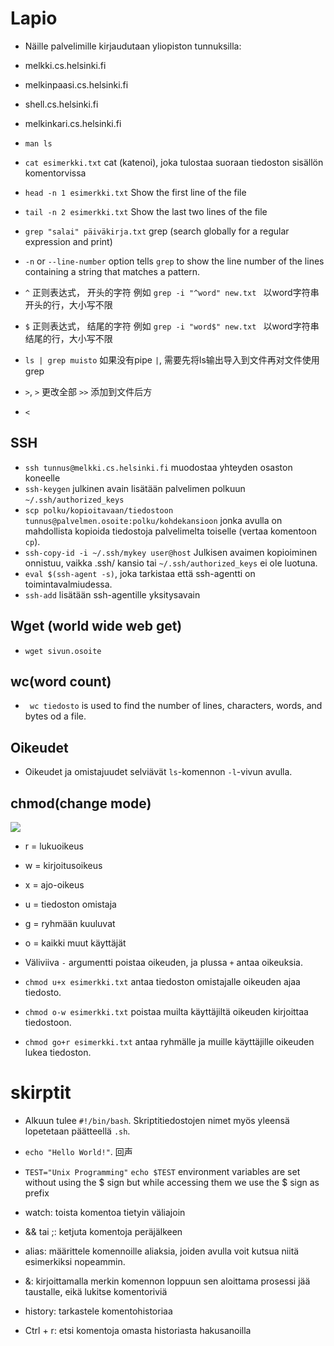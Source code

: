 # Lapio
* Näille palvelimille kirjaudutaan yliopiston tunnuksilla:

* melkki.cs.helsinki.fi
* melkinpaasi.cs.helsinki.fi
* shell.cs.helsinki.fi
* melkinkari.cs.helsinki.fi

* ``` man ls ```  
* ``` cat esimerkki.txt ``` cat (katenoi), joka tulostaa suoraan tiedoston sisällön komentorvissa
* ``` head -n 1 esimerkki.txt ``` Show the first line of the file 
* ``` tail -n 2 esimerkki.txt ``` Show the last two lines of the file
* ``` grep "salai" päiväkirja.txt ``` grep (search globally for a regular expression and print)
* ``` -n ``` or ```--line-number``` option tells ```grep``` to show the line number of the lines containing a string that matches a pattern.
* ``` ^ ``` 正则表达式， 开头的字符 例如 ```grep -i "^word" new.txt ``` 以word字符串开头的行，大小写不限
* ``` $ ``` 正则表达式， 结尾的字符 例如 ```grep -i "word$" new.txt ``` 以word字符串结尾的行，大小写不限
* ``` ls | grep muisto ``` 如果没有pipe ``` | ```, 需要先将ls输出导入到文件再对文件使用grep
* ``` > ```,  ``` > ``` 更改全部  ``` >> ``` 添加到文件后方
* ``` < ```

## SSH
* ``` ssh tunnus@melkki.cs.helsinki.fi ``` muodostaa yhteyden osaston koneelle
* ``` ssh-keygen ``` julkinen avain lisätään palvelimen polkuun ``` ~/.ssh/authorized_keys ```
* ``` scp polku/kopioitavaan/tiedostoon tunnus@palvelmen.osoite:polku/kohdekansioon ``` jonka avulla on mahdollista kopioida tiedostoja palvelimelta toiselle (vertaa komentoon ```cp```).
* ``` ssh-copy-id -i ~/.ssh/mykey user@host ``` Julkisen avaimen kopioiminen onnistuu, vaikka .ssh/ kansio tai ``` ~/.ssh/authorized_keys ``` ei ole luotuna.
* ``` eval $(ssh-agent -s) ```, joka tarkistaa että ssh-agentti on toimintavalmiudessa.
* ``` ssh-add ``` lisätään ssh-agentille yksitysavain

## Wget (world wide web get)
* ``` wget sivun.osoite ```

## wc(word count)
* ``` wc tiedosto``` is used to find the number of lines, characters, words, and bytes od a file.

## Oikeudet
* Oikeudet ja omistajuudet selviävät ```ls```-komennon ```-l```-vivun avulla.

## chmod(change mode)
![](https://tkt-lapio.github.io/assets/permission-selitys.png)
* r = lukuoikeus
* w = kirjoitusoikeus
* x = ajo-oikeus
* u = tiedoston omistaja
* g = ryhmään kuuluvat
* o = kaikki muut käyttäjät

* Väliviiva ```-``` argumentti poistaa oikeuden, ja plussa ```+``` antaa oikeuksia.

* ```chmod u+x esimerkki.txt``` antaa tiedoston omistajalle oikeuden ajaa tiedosto.

* ```chmod o-w esimerkki.txt``` poistaa muilta käyttäjiltä oikeuden kirjoittaa tiedostoon.

* ```chmod go+r esimerkki.txt``` antaa ryhmälle ja muille käyttäjille oikeuden lukea tiedoston.

# skirptit
* Alkuun tulee ```#!/bin/bash```. Skriptitiedostojen nimet myös yleensä lopetetaan päätteellä ```.sh```.
* ```echo "Hello World!"```. 回声
* ```TEST="Unix Programming"``` ```echo $TEST``` environment variables are set without using the $ sign but while accessing them we use the $ sign as prefix


* watch: toista komentoa tietyin väliajoin
* && tai ;: ketjuta komentoja peräjälkeen
* alias: määrittele komennoille aliaksia, joiden avulla voit kutsua niitä esimerkiksi nopeammin.
* &: kirjoittamalla merkin komennon loppuun sen aloittama prosessi jää taustalle, eikä lukitse komentoriviä
* history: tarkastele komentohistoriaa
* Ctrl + r: etsi komentoja omasta historiasta hakusanoilla



